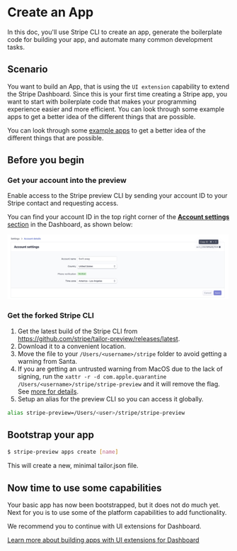 # Create an App

In this doc, you'll use Stripe CLI to create an app, generate the boilerplate code for building your app, and automate many common development tasks.

## Scenario

You want to build an App, that is using the `UI extension` capability to extend the Stripe Dashboard. Since this is your first time creating a Stripe app, you want to start with boilerplate code that makes your programming experience easier and more efficient.
You can look through some example apps to get a better idea of the different things that are possible.

You can look through some [example apps](../../examples) to get a better idea of the different things that are possible.


## Before you begin

### Get your account into the preview

Enable access to the Stripe preview CLI by sending your account ID to your Stripe contact and requesting access.
 
You can find your account ID in the top right corner of the [**Account settings** section](https://dashboard.stripe.com/settings/account) in the Dashboard, as shown below:

<img src="./acct_settings.jpg" width="500" />

### Get the forked Stripe CLI 
1. Get the latest build of the Stripe CLI from https://github.com/stripe/tailor-preview/releases/latest.
1. Download it to a convenient location.
1. Move the file to your `/Users/<username>/stripe` folder to avoid getting a warning from Santa.
1. If you are getting an untrusted warning from MacOS due to the lack of signing, run the `xattr -r -d com.apple.quarantine /Users/<username>/stripe/stripe-preview` and it will remove the flag. See [more for details](https://apple.stackexchange.com/questions/337268/how-can-i-remove-the-downloaded-from-the-internet-security-from-all-files-in-a).
1. Setup an alias for the preview CLI so you can access it globally.
```sh
alias stripe-preview=/Users/<user>/stripe/stripe-preview
```

## Bootstrap your app
```sh
$ stripe-preview apps create [name]
```

This will create a new, minimal tailor.json file.

## Now time to use some capabilities

Your basic app has now been bootstrapped, but it does not do much yet. Next for you is to use some of the platform capabilities to add functionality.  

We recommend you to continue with UI extensions for Dashboard.

[Learn more about building apps with UI extensions for Dashboard](../ui-extensions/README.md)




